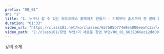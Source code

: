 ```yaml
---
prefix: "00_01"
sn: "1"
title: "1. 누구나 할 수 있는 워드프레스 홈페이지 만들기 - 기획부터 출시까지 한 방에 OK"
duration: "01:33"
video_url: "https://class101.net/ko/classes/657b05b774e9ea000eeafc35/lectures/6631366ec12dd0000e82c2b1"
video_path: "E:/class101/창업 부업/더 새로운 창업 부업/00_01_6631366ec12dd0000e82c2b1.mp4"
---
```


강의 소개
